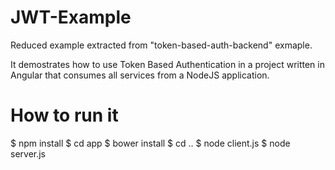 JWT-Example
===========

Reduced example extracted from "token-based-auth-backend" exmaple.

It demostrates how to use Token Based Authentication in a project written in Angular that consumes all services from a NodeJS application.


How to run it
=============

$ npm install
$ cd app
$ bower install
$ cd ..
$ node client.js
$ node server.js